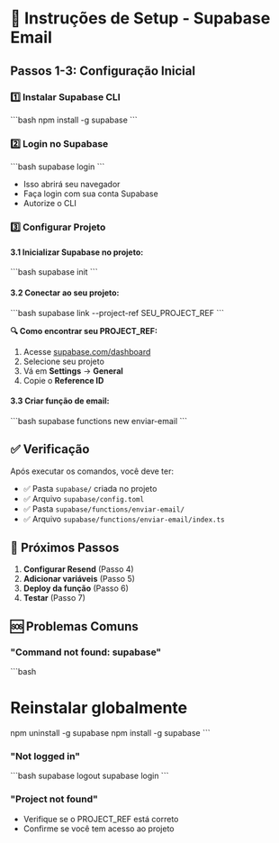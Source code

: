 # 🚀 Instruções de Setup - Supabase Email

## Passos 1-3: Configuração Inicial

### 1️⃣ **Instalar Supabase CLI**
\`\`\`bash
npm install -g supabase
\`\`\`

### 2️⃣ **Login no Supabase**
\`\`\`bash
supabase login
\`\`\`
- Isso abrirá seu navegador
- Faça login com sua conta Supabase
- Autorize o CLI

### 3️⃣ **Configurar Projeto**

#### 3.1 Inicializar Supabase no projeto:
\`\`\`bash
supabase init
\`\`\`

#### 3.2 Conectar ao seu projeto:
\`\`\`bash
supabase link --project-ref SEU_PROJECT_REF
\`\`\`

**🔍 Como encontrar seu PROJECT_REF:**
1. Acesse [supabase.com/dashboard](https://supabase.com/dashboard)
2. Selecione seu projeto
3. Vá em **Settings** → **General**
4. Copie o **Reference ID**

#### 3.3 Criar função de email:
\`\`\`bash
supabase functions new enviar-email
\`\`\`

## ✅ Verificação

Após executar os comandos, você deve ter:
- ✅ Pasta `supabase/` criada no projeto
- ✅ Arquivo `supabase/config.toml`
- ✅ Pasta `supabase/functions/enviar-email/`
- ✅ Arquivo `supabase/functions/enviar-email/index.ts`

## 🔄 Próximos Passos

1. **Configurar Resend** (Passo 4)
2. **Adicionar variáveis** (Passo 5)  
3. **Deploy da função** (Passo 6)
4. **Testar** (Passo 7)

## 🆘 Problemas Comuns

### "Command not found: supabase"
\`\`\`bash
# Reinstalar globalmente
npm uninstall -g supabase
npm install -g supabase
\`\`\`

### "Not logged in"
\`\`\`bash
supabase logout
supabase login
\`\`\`

### "Project not found"
- Verifique se o PROJECT_REF está correto
- Confirme se você tem acesso ao projeto
